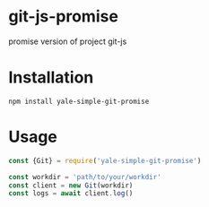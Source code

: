 # git-js-promise
promise version of project git-js  

# Installation
`npm install yale-simple-git-promise`

# Usage
```javascript
const {Git} = require('yale-simple-git-promise')

const workdir = 'path/to/your/workdir'
const client = new Git(workdir)
const logs = await client.log()
```

